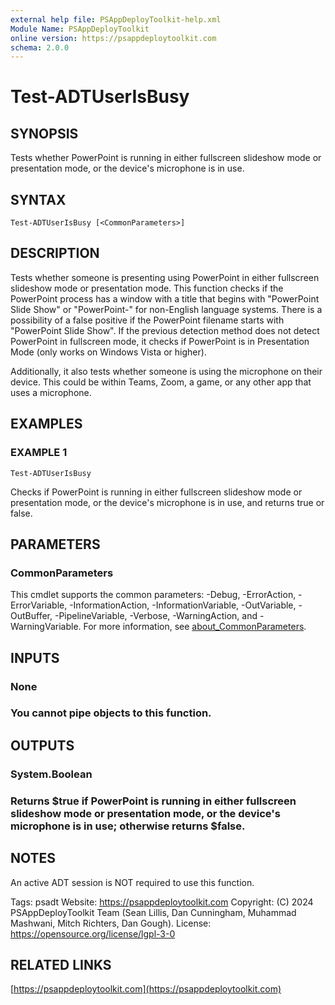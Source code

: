 ```yaml
---
external help file: PSAppDeployToolkit-help.xml
Module Name: PSAppDeployToolkit
online version: https://psappdeploytoolkit.com
schema: 2.0.0
---
```


# Test-ADTUserIsBusy

## SYNOPSIS
Tests whether PowerPoint is running in either fullscreen slideshow mode or presentation mode, or the device's microphone is in use.

## SYNTAX

```
Test-ADTUserIsBusy [<CommonParameters>]
```

## DESCRIPTION
Tests whether someone is presenting using PowerPoint in either fullscreen slideshow mode or presentation mode.
This function checks if the PowerPoint process has a window with a title that begins with "PowerPoint Slide Show" or "PowerPoint-" for non-English language systems.
There is a possibility of a false positive if the PowerPoint filename starts with "PowerPoint Slide Show".
If the previous detection method does not detect PowerPoint in fullscreen mode, it checks if PowerPoint is in Presentation Mode (only works on Windows Vista or higher).

Additionally, it also tests whether someone is using the microphone on their device.
This could be within Teams, Zoom, a game, or any other app that uses a microphone.

## EXAMPLES

### EXAMPLE 1
```
Test-ADTUserIsBusy
```

Checks if PowerPoint is running in either fullscreen slideshow mode or presentation mode, or the device's microphone is in use, and returns true or false.

## PARAMETERS

### CommonParameters
This cmdlet supports the common parameters: -Debug, -ErrorAction, -ErrorVariable, -InformationAction, -InformationVariable, -OutVariable, -OutBuffer, -PipelineVariable, -Verbose, -WarningAction, and -WarningVariable. For more information, see [about_CommonParameters](http://go.microsoft.com/fwlink/?LinkID=113216).

## INPUTS

### None
### You cannot pipe objects to this function.
## OUTPUTS

### System.Boolean
### Returns $true if PowerPoint is running in either fullscreen slideshow mode or presentation mode, or the device's microphone is in use; otherwise returns $false.
## NOTES
An active ADT session is NOT required to use this function.

Tags: psadt
Website: https://psappdeploytoolkit.com
Copyright: (C) 2024 PSAppDeployToolkit Team (Sean Lillis, Dan Cunningham, Muhammad Mashwani, Mitch Richters, Dan Gough).
License: https://opensource.org/license/lgpl-3-0

## RELATED LINKS

[https://psappdeploytoolkit.com](https://psappdeploytoolkit.com)
